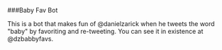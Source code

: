 ###Baby Fav Bot

This is a bot that makes fun of @danielzarick when he tweets the word "baby" by favoriting and re-tweeting. You can see it in existence at @dzbabbyfavs.